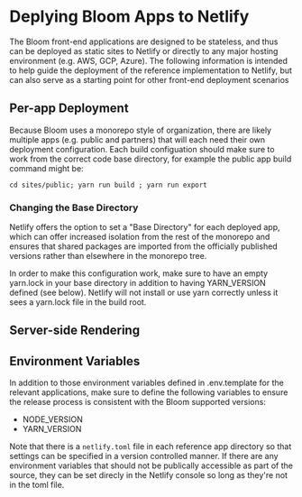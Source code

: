 # Deplying Bloom Apps to Netlify

The Bloom front-end applications are designed to be stateless, and thus can be deployed as static sites to Netlify or directly to any major hosting environment (e.g. AWS, GCP, Azure). The following information is intended to help guide the deployment of the reference implementation to Netlify, but can also serve as a starting point for other front-end deployment scenarios

## Per-app Deployment

Because Bloom uses a monorepo style of organization, there are likely multiple apps (e.g. public and partners) that will each need their own deployment configuration. Each build configuation should make sure to work from the correct code base directory, for example the public app build command might be:

    cd sites/public; yarn run build ; yarn run export

### Changing the Base Directory

Netlify offers the option to set a "Base Directory" for each deployed app, which can offer increased isolation from the rest of the monorepo and ensures that shared packages are imported from the officially published versions rather than elsewhere in the monorepo tree.

In order to make this configuration work, make sure to have an empty yarn.lock in your base directory in addition to having YARN_VERSION defined (see below). Netlify will not install or use yarn correctly unless it sees a yarn.lock file in the build root.

## Server-side Rendering

## Environment Variables

In addition to those environment variables defined in .env.template for the relevant applications, make sure to define the following variables to ensure the release process is consistent with the Bloom supported versions:

- NODE_VERSION
- YARN_VERSION

Note that there is a `netlify.toml` file in each reference app directory so that settings can be specified in a version controlled manner. If there are any environment variables that should not be publically accessible as part of the source, they can be set direcly in the Netlify console so long as they're not in the toml file.
